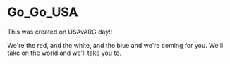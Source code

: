 # Go_Go_USA
This was created on USAvARG day!!

We're the red, and the white, and the blue and we're coming for you.
We'll take on the world and we'll take you to.
